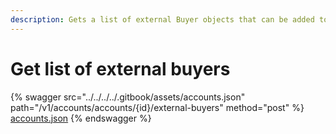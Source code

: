 ```yaml
---
description: Gets a list of external Buyer objects that can be added to Account
---
```


# Get list of external buyers

{% swagger src="../../../../.gitbook/assets/accounts.json" path="/v1/accounts/accounts/{id}/external-buyers" method="post" %}
[accounts.json](../../../../.gitbook/assets/accounts.json)
{% endswagger %}
